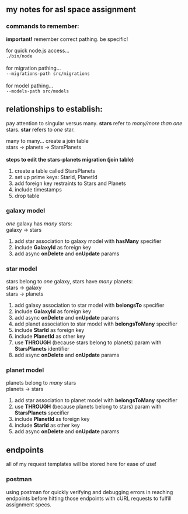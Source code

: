## my notes for asl space assignment

### commands to remember:

**important!** remember correct pathing. be specific!

for quick node.js access...<br>
`./bin/node`<br><br>
for migration pathing...<br>
`--migrations-path src/migrations`
<br><br>
for model pathing...<br>
`--models-path src/models`

## relationships to establish:

pay attention to singular versus many. **stars** refer to _many/more than one_ stars. **star** refers to _one_ star.

many to many... create a join table<br>
stars -> planets -> StarsPlanets <br><br>
**steps to edit the stars-planets migration (join table)**<br>

1. create a table called StarsPlanets
2. set up prime keys: StarId, PlanetId
3. add foreign key restraints to Stars and Planets
4. include timestamps
5. drop table
   <br>

### **galaxy model**

_one_ galaxy has _many_ stars:<Br>
galaxy -> stars
<br>

1. add star association to galaxy model with **hasMany** specifier
2. include **GalaxyId** as foreign key
3. add async **onDelete** and **onUpdate** params

### **star model**

stars belong to _one_ galaxy, stars have _many_ planets:<br>
stars -> galaxy<br>
stars -> planets<br>

1. add galaxy association to star model with **belongsTo** specifier
2. include **GalaxyId** as foreign key
3. add async **onDelete** and **onUpdate** params
4. add planet association to star model with **belongsToMany** specifier
5. include **StarId** as foreign key
6. include **PlanetId** as other key
7. use **THROUGH** (because stars belong to planets) param with **StarsPlanets** identifier
8. add async **onDelete** and **onUpdate** params

### **planet model**

planets belong to _many_ stars<br>
planets -> stars<br>

1. add star association to planet model with **belongsToMany** specifier
2. use **THROUGH** (because planets belong to stars) param with **StarsPlanets** specifier
3. include **PlanetId** as foreign key
4. include **StarId** as other key
5. add async **onDelete** and **onUpdate** params

## **endpoints**

all of my request templates will be stored here for ease of use!

### **postman**

using postman for quickly verifying and debugging errors in reaching endpoints before hitting those endpoints with cURL requests to fulfill assignment specs.
